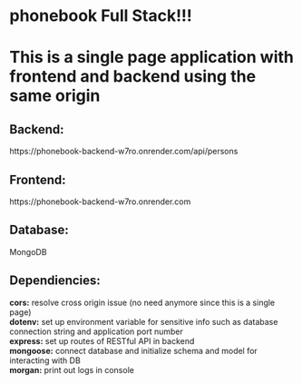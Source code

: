 # phonebook Full Stack!!!
<h1>This is a single page application with frontend and backend using the same origin</h1>

<h2>Backend:</h2> 
https://phonebook-backend-w7ro.onrender.com/api/persons

<br>

<h2>Frontend:</h2>
https://phonebook-backend-w7ro.onrender.com

<br>

<h2>Database:</h2> 
MongoDB

<br>

<h2>Dependiencies:</h2>
<b>cors:</b> resolve cross origin issue (no need anymore since this is a single page)
<br>
<b>dotenv:</b> set up environment variable for sensitive info such as database connection string and application port number
<br>
<b>express:</b> set up routes of RESTful API in backend
<br>
<b>mongoose:</b> connect database and initialize schema and model for interacting with DB
<br>
<b>morgan:</b> print out logs in console
